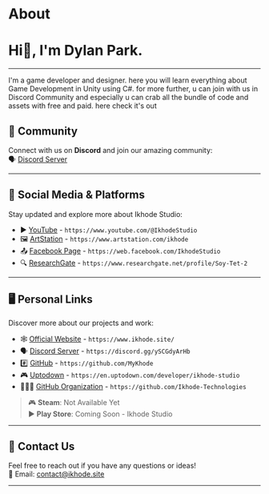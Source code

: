 # About
<h1>Hi👋, I'm Dylan Park.</h1>

 ---
I'm a game developer and designer. here you will learn everything about Game Development in Unity using C#. for more further, u can join with us in Discord Community and especially u can crab all the bundle of code and assets with free and paid. here check it's out

## 🌟 Community
Connect with us on **Discord** and join our amazing community:  
🗣️ [Discord Server](https://discord.gg/ySCGdyArHb)

---

## 🔗 Social Media & Platforms
Stay updated and explore more about Ikhode Studio:

- ▶️ [YouTube](https://www.youtube.com/@IkhodeStudio) - `https://www.youtube.com/@IkhodeStudio`  
- 🖼️ [ArtStation](https://www.artstation.com/ikhode) - `https://www.artstation.com/ikhode`  
- 📤 [Facebook Page](https://web.facebook.com/IkhodeStudio) - `https://web.facebook.com/IkhodeStudio`  
- 🔍 [ResearchGate](https://www.researchgate.net/profile/Soy-Tet-2) - `https://www.researchgate.net/profile/Soy-Tet-2`  

---

## 🖥️ Personal Links
Discover more about our projects and work:

- 🕸️ [Official Website](https://www.ikhode.site/) - `https://www.ikhode.site/`  
- 🗣️ [Discord Server](https://discord.gg/ySCGdyArHb) - `https://discord.gg/ySCGdyArHb`  
- #️⃣ [GitHub](https://github.com/MyKhode) - `https://github.com/MyKhode`  
- 🎮 [Uptodown](https://en.uptodown.com/developer/ikhode-studio) - `https://en.uptodown.com/developer/ikhode-studio`  
- 🧑‍🤝‍🧑 [GitHub Organization](https://github.com/Ikhode-Technologies) - `https://github.com/Ikhode-Technologies`  

> 🎮 **Steam**: Not Available Yet  
> ▶️ **Play Store**: Coming Soon - Ikhode Studio  

---

## 📩 Contact Us
Feel free to reach out if you have any questions or ideas!  
📧 Email: [contact@ikhode.site](mailto:contact@ikhode.site)

---
